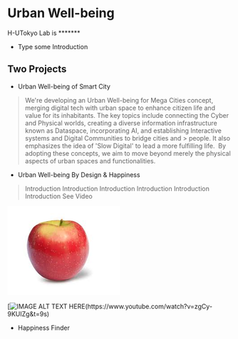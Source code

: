 # Urban Well-being

H-UTokyo Lab  is *******
- Type some Introduction

## Two Projects
- Urban Well-being of Smart City 
> We're developing an Urban Well-being for Mega Cities concept, merging digital tech with urban space to enhance citizen life and value for its inhabitants.
>	The key topics include connecting the Cyber and Physical worlds, creating a diverse information infrastructure known as Dataspace, incorporating AI, and establishing Interactive systems and Digital Communities to bridge cities and > people. It also emphasizes the idea of 'Slow Digital' to lead a more fulfilling life. ​
>   By adopting these concepts, we aim to move beyond merely the physical aspects of urban spaces and functionalities. 

- Urban Well-being By Design & Happiness
> Introduction
> Introduction
> Introduction
> Introduction
> Introduction
> Introduction
 See Video

 ![Test Image 6](https://github.com/Koshizuka-lab/H-UTokyo-Lab/blob/main/download.jpeg)


 [![IMAGE ALT TEXT HERE]([https://github.com/Koshizuka-lab/H-UTokyo-Lab/blob/main/download.jpeg](https://github.com/Koshizuka-lab/H-UTokyo-Lab/blob/main/download.jpeg)])(https://www.youtube.com/watch?v=zgCy-9KUIZg&t=9s)

- Happiness Finder
